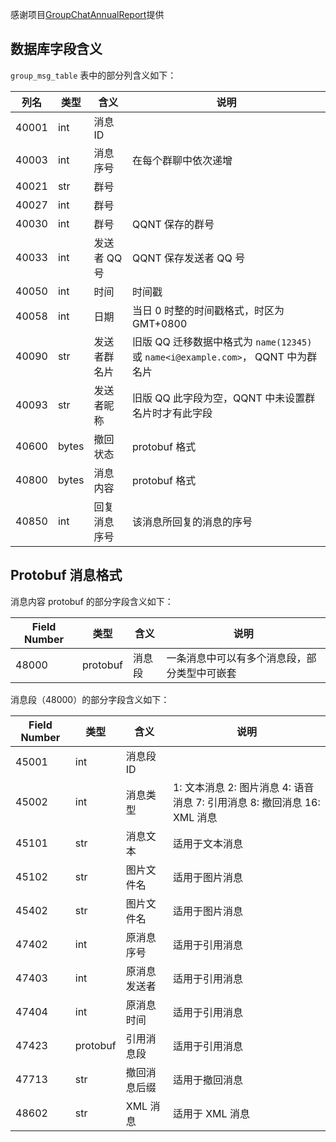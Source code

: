 感谢项目[GroupChatAnnualReport](https://github.com/mobyw/GroupChatAnnualReport)提供
## 数据库字段含义

`group_msg_table` 表中的部分列含义如下：

| 列名  | 类型  | 含义         | 说明                                                                              |
| ----- | ----- | ------------ | --------------------------------------------------------------------------------- |
| 40001 | int   | 消息 ID      |                                                                                   |
| 40003 | int   | 消息序号     | 在每个群聊中依次递增                                                              |
| 40021 | str   | 群号         |                                                                                   |
| 40027 | int   | 群号         |                                                                                   |
| 40030 | int   | 群号         | QQNT 保存的群号                                                                   |
| 40033 | int   | 发送者 QQ 号 | QQNT 保存发送者 QQ 号                                                             |
| 40050 | int   | 时间         | 时间戳                                                                            |
| 40058 | int   | 日期         | 当日 0 时整的时间戳格式，时区为 GMT+0800                                          |
| 40090 | str   | 发送者群名片 | 旧版 QQ 迁移数据中格式为 `name(12345)` 或 `name<i@example.com>`， QQNT 中为群名片 |
| 40093 | str   | 发送者昵称   | 旧版 QQ 此字段为空，QQNT 中未设置群名片时才有此字段                               |
| 40600 | bytes | 撤回状态     | protobuf 格式                                                                     |
| 40800 | bytes | 消息内容     | protobuf 格式                                                                     |
| 40850 | int   | 回复消息序号 | 该消息所回复的消息的序号                                                          |

## Protobuf 消息格式

消息内容 protobuf 的部分字段含义如下：

| Field Number | 类型     | 含义   | 说明                                         |
| ------------ | -------- | ------ | -------------------------------------------- |
| 48000        | protobuf | 消息段 | 一条消息中可以有多个消息段，部分类型中可嵌套 |

消息段（48000）的部分字段含义如下：

| Field Number | 类型     | 含义         | 说明                                                                     |
| ------------ | -------- | ------------ | ------------------------------------------------------------------------ |
| 45001        | int      | 消息段 ID    |                                                                          |
| 45002        | int      | 消息类型     | 1: 文本消息 2: 图片消息 4: 语音消息 7: 引用消息 8: 撤回消息 16: XML 消息 |
| 45101        | str      | 消息文本     | 适用于文本消息                                                           |
| 45102        | str      | 图片文件名   | 适用于图片消息                                                           |
| 45402        | str      | 图片文件名   | 适用于图片消息                                                           |
| 47402        | int      | 原消息序号   | 适用于引用消息                                                           |
| 47403        | int      | 原消息发送者 | 适用于引用消息                                                           |
| 47404        | int      | 原消息时间   | 适用于引用消息                                                           |
| 47423        | protobuf | 引用消息段   | 适用于引用消息                                                           |
| 47713        | str      | 撤回消息后缀 | 适用于撤回消息                                                           |
| 48602        | str      | XML 消息     | 适用于 XML 消息                                                          |
